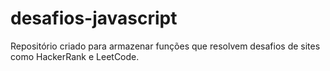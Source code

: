 # desafios-javascript
Repositório criado para armazenar funções que resolvem desafios de sites como HackerRank e LeetCode.
